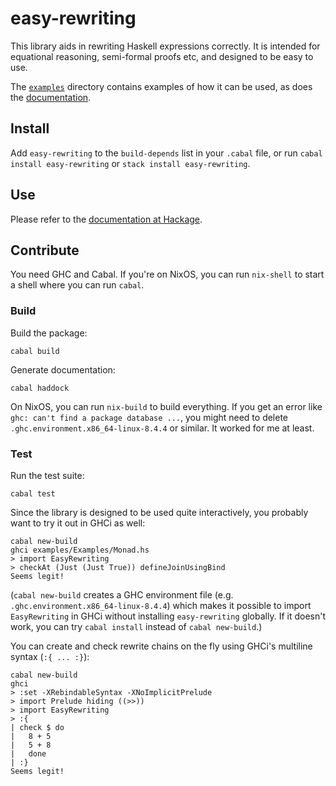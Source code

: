 # easy-rewriting

This library aids in rewriting Haskell expressions correctly. It is intended for equational reasoning, semi-formal proofs etc, and designed to be easy to use.

The [`examples`](examples/) directory contains examples of how it can be used, as does the [documentation](https://hackage.haskell.org/package/easy-rewriting).


## Install

Add `easy-rewriting` to the `build-depends` list in your `.cabal` file, or run `cabal install easy-rewriting` or `stack install easy-rewriting`.


## Use

Please refer to the [documentation at Hackage](https://hackage.haskell.org/package/easy-rewriting).


## Contribute

You need GHC and Cabal.
If you're on NixOS, you can run `nix-shell` to start a shell where you can run `cabal`.

### Build

Build the package:

    cabal build

Generate documentation:

    cabal haddock

On NixOS, you can run `nix-build` to build everything.
If you get an error like `ghc: can't find a package database ...`, you might need to delete `.ghc.environment.x86_64-linux-8.4.4` or similar.
It worked for me at least.

### Test

Run the test suite:

    cabal test

Since the library is designed to be used quite interactively, you probably want to try it out in GHCi as well:

    cabal new-build
    ghci examples/Examples/Monad.hs
    > import EasyRewriting
    > checkAt (Just (Just True)) defineJoinUsingBind
    Seems legit!

(`cabal new-build` creates a GHC environment file (e.g. `.ghc.environment.x86_64-linux-8.4.4`) which makes it possible to import `EasyRewriting` in GHCi without installing `easy-rewriting` globally.
If it doesn't work, you can try `cabal install` instead of `cabal new-build`.)

You can create and check rewrite chains on the fly using GHCi's multiline syntax (`:{ ... :}`):

    cabal new-build
    ghci
    > :set -XRebindableSyntax -XNoImplicitPrelude
    > import Prelude hiding ((>>))
    > import EasyRewriting
    > :{
    | check $ do
    |   8 + 5
    |   5 + 8
    |   done
    | :}
    Seems legit!
